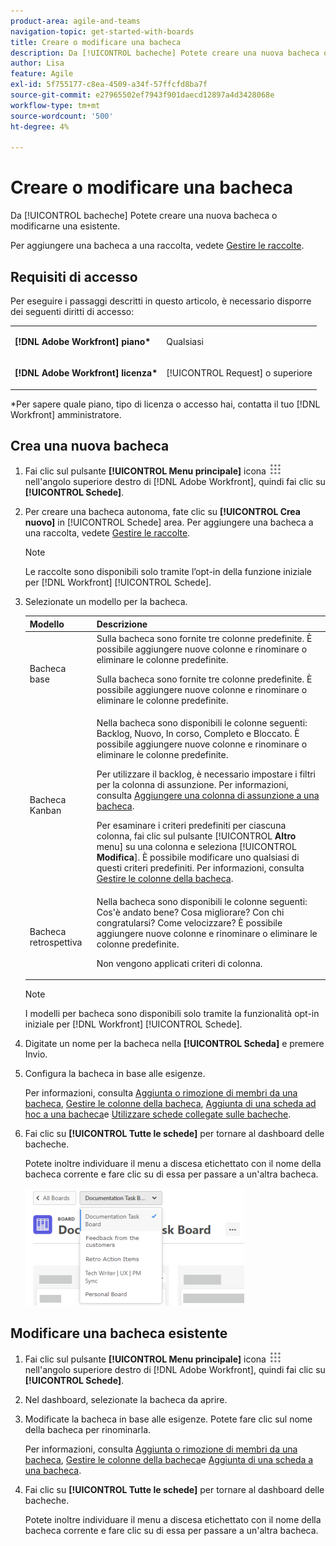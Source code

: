 ```yaml
---
product-area: agile-and-teams
navigation-topic: get-started-with-boards
title: Creare o modificare una bacheca
description: Da [!UICONTROL bacheche] Potete creare una nuova bacheca o modificarne una esistente.
author: Lisa
feature: Agile
exl-id: 5f755177-c8ea-4509-a34f-57ffcfd8ba7f
source-git-commit: e27965502ef7943f901daecd12897a4d3428068e
workflow-type: tm+mt
source-wordcount: '500'
ht-degree: 4%

---
```


# Creare o modificare una bacheca

Da [!UICONTROL bacheche] Potete creare una nuova bacheca o modificarne una esistente.

Per aggiungere una bacheca a una raccolta, vedete [Gestire le raccolte](/help/quicksilver/agile/use-boards-agile-planning-tools/manage-collections.md).

## Requisiti di accesso

Per eseguire i passaggi descritti in questo articolo, è necessario disporre dei seguenti diritti di accesso:

<table style="table-layout:auto"> 
 <col> 
 <col> 
 <tbody> 
  <tr> 
   <td role="rowheader"><strong>[!DNL Adobe Workfront] piano*</strong></td> 
   <td> <p>Qualsiasi</p> </td> 
  </tr> 
  <tr> 
   <td role="rowheader"><strong>[!DNL Adobe Workfront] licenza*</strong></td> 
   <td> <p>[!UICONTROL Request] o superiore</p> </td> 
  </tr> 
 </tbody> 
</table>

&#42;Per sapere quale piano, tipo di licenza o accesso hai, contatta il tuo [!DNL Workfront] amministratore.

## Crea una nuova bacheca

1. Fai clic sul pulsante **[!UICONTROL Menu principale]** icona ![](assets/main-menu-icon.png) nell&#39;angolo superiore destro di [!DNL Adobe Workfront], quindi fai clic su **[!UICONTROL Schede]**.
1. Per creare una bacheca autonoma, fate clic su **[!UICONTROL Crea nuovo]** in [!UICONTROL Schede] area. Per aggiungere una bacheca a una raccolta, vedete [Gestire le raccolte](/help/quicksilver/agile/use-boards-agile-planning-tools/manage-collections.md).

   >[!NOTE]
   >
   > Le raccolte sono disponibili solo tramite l’opt-in della funzione iniziale per [!DNL Workfront] [!UICONTROL Schede].

1. Selezionate un modello per la bacheca.

   | Modello | Descrizione |
   |---------|----------|
   | Bacheca base | Sulla bacheca sono fornite tre colonne predefinite. È possibile aggiungere nuove colonne e rinominare o eliminare le colonne predefinite. <p>Sulla bacheca sono fornite tre colonne predefinite. È possibile aggiungere nuove colonne e rinominare o eliminare le colonne predefinite. |
   | Bacheca Kanban | Nella bacheca sono disponibili le colonne seguenti: Backlog, Nuovo, In corso, Completo e Bloccato. È possibile aggiungere nuove colonne e rinominare o eliminare le colonne predefinite.<p>Per utilizzare il backlog, è necessario impostare i filtri per la colonna di assunzione. Per informazioni, consulta [Aggiungere una colonna di assunzione a una bacheca](/help/quicksilver/agile/use-boards-agile-planning-tools/add-intake-column-to-board.md). <p>Per esaminare i criteri predefiniti per ciascuna colonna, fai clic sul pulsante [!UICONTROL **Altro** menu] su una colonna e seleziona [!UICONTROL **Modifica**]. È possibile modificare uno qualsiasi di questi criteri predefiniti. Per informazioni, consulta [Gestire le colonne della bacheca](/help/quicksilver/agile/get-started-with-boards/manage-board-columns.md). |
   | Bacheca retrospettiva | Nella bacheca sono disponibili le colonne seguenti: Cos&#39;è andato bene? Cosa migliorare? Con chi congratularsi? Come velocizzare? È possibile aggiungere nuove colonne e rinominare o eliminare le colonne predefinite. <p>Non vengono applicati criteri di colonna. |

   >[!NOTE]
   >
   > I modelli per bacheca sono disponibili solo tramite la funzionalità opt-in iniziale per [!DNL Workfront] [!UICONTROL Schede].

1. Digitate un nome per la bacheca nella **[!UICONTROL Scheda]** e premere Invio.
1. Configura la bacheca in base alle esigenze.

   Per informazioni, consulta [Aggiunta o rimozione di membri da una bacheca](../../agile/get-started-with-boards/add-members-to-board.md), [Gestire le colonne della bacheca](../../agile/get-started-with-boards/manage-board-columns.md), [Aggiunta di una scheda ad hoc a una bacheca](../../agile/get-started-with-boards/add-card-to-board.md)e [Utilizzare schede collegate sulle bacheche](/help/quicksilver/agile/get-started-with-boards/connected-cards.md).

1. Fai clic su **[!UICONTROL Tutte le schede]** per tornare al dashboard delle bacheche.

   Potete inoltre individuare il menu a discesa etichettato con il nome della bacheca corrente e fare clic su di essa per passare a un&#39;altra bacheca.

   ![Elenco delle bacheche](assets/boards-button-list-of-boards-350x188.png)

## Modificare una bacheca esistente

1. Fai clic sul pulsante **[!UICONTROL Menu principale]** icona ![](assets/main-menu-icon.png) nell&#39;angolo superiore destro di [!DNL Adobe Workfront], quindi fai clic su **[!UICONTROL Schede]**.
1. Nel dashboard, selezionate la bacheca da aprire.
1. Modificate la bacheca in base alle esigenze. Potete fare clic sul nome della bacheca per rinominarla.

   Per informazioni, consulta [Aggiunta o rimozione di membri da una bacheca](../../agile/get-started-with-boards/add-members-to-board.md), [Gestire le colonne della bacheca](../../agile/get-started-with-boards/manage-board-columns.md)e [Aggiunta di una scheda a una bacheca](../../agile/get-started-with-boards/add-card-to-board.md).

1. Fai clic su **[!UICONTROL Tutte le schede]** per tornare al dashboard delle bacheche.

   Potete inoltre individuare il menu a discesa etichettato con il nome della bacheca corrente e fare clic su di essa per passare a un&#39;altra bacheca.
